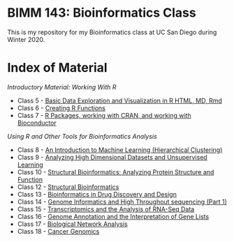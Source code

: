 # BIMM 143: Bioinformatics Class


This is my repository for my Bioinformatics class at UC San Diego during Winter 2020.

# Index of Material

_Introductory Material: Working With R_

- Class 5 - [Basic Data Exploration and Visualization in R HTML, MD, Rmd](https://github.com/linhanho/bimm143/blob/master/class05/class05.md) 
- Class 6 - [Creating R Functions](https://github.com/linhanho/bimm143/blob/master/class06/class06.md)
- Class 7 - [R Packages, working with CRAN, and working with Bioconductor](https://github.com/linhanho/bimm143/tree/master/class07)

_Using R and Other Tools for Bioinformatics Analysis_

- Class 8 - [An Introduction to Machine Learning (Hierarchical Clustering)](https://github.com/linhanho/bimm143/blob/master/class08/class08.md)
- Class 9 - [Analyzing High Dimensional Datasets and Unsupervised Learning](https://github.com/linhanho/bimm143/blob/master/class09/class09.md)
- Class 10 - [Structural Bioinformatics: Analyzing Protein Structure and Function](https://github.com/linhanho/bimm143/blob/master/class10/class10.md)
- Class 12 - [Structural Bioinformatics](https://github.com/linhanho/bimm143/blob/master/class12/class12.md)
- Class 13 - [Bioinformatics in Drug Discovery and Design](https://github.com/linhanho/bimm143/blob/master/class13/class13.md)
- Class 14 - [Genome Informatics and High Throughout sequencing (Part 1)](https://github.com/linhanho/bimm143/blob/master/class14/class14.md)
- Class 15 - [Transcriptomics and the Analysis of RNA-Seq Data](https://github.com/linhanho/bimm143/blob/master/class15/class15.md)
- Class 16 - [Genome Annotation and the Interpretation of Gene Lists](https://github.com/linhanho/bimm143/blob/master/class16/class16.md)
- Class 17 - [Biological Network Analysis](https://github.com/linhanho/bimm143/tree/master/class17)
- Class 18 - [Cancer Genomics](https://github.com/linhanho/bimm143/tree/master/class18)

